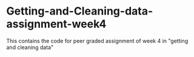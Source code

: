 # Getting-and-Cleaning-data-assignment-week4
This contains the code for peer graded assignment of week 4 in "getting and cleaning data"
